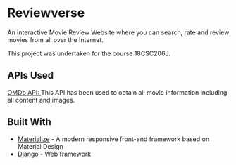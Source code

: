 # Reviewverse
An interactive Movie Review Website where you can search, rate and review movies from all over the Internet.

This project was undertaken for the course 18CSC206J.

## APIs Used
[OMDb API: ](https://www.omdbapi.com/)
This API has been used to obtain all movie information including all content and images.

## Built With
* [Materialize](https://materializecss.com/) - A modern responsive front-end framework based on Material Design
* [Django](https://www.djangoproject.com/) - Web framework
